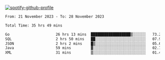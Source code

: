 [![spotify-github-profile](https://spotify-github-profile.vercel.app/api/view?uid=313pysyt3uxkjdidtiuvzf7nrnnu&cover_image=true&theme=natemoo-re&show_offline=false&background_color=121212&interchange=false&bar_color=53b14f&bar_color_cover=false)](https://spotify-github-profile.vercel.app/api/view?uid=313pysyt3uxkjdidtiuvzf7nrnnu&redirect=true)

<!--START_SECTION:waka-->

```txt
From: 21 November 2023 - To: 28 November 2023

Total Time: 35 hrs 49 mins

Go                     26 hrs 13 mins  ██████████████████▒░░░░░░   73.21 %
SQL                    2 hrs 50 mins   ██░░░░░░░░░░░░░░░░░░░░░░░   07.92 %
JSON                   2 hrs 2 mins    █▒░░░░░░░░░░░░░░░░░░░░░░░   05.69 %
Java                   59 mins         ▓░░░░░░░░░░░░░░░░░░░░░░░░   02.78 %
XML                    31 mins         ▒░░░░░░░░░░░░░░░░░░░░░░░░   01.49 %
```

<!--END_SECTION:waka-->